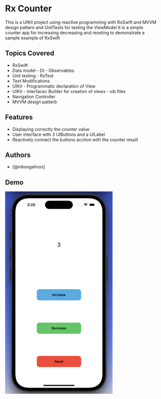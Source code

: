 
# Rx Counter

This is a UIKit project using reactive programming with RxSwift and MVVM design pattern and UnitTests for testing the ViewModel
It is a simple counter app for increasing decreasing and reseting to demonstrate a sample example of  RxSwift

## Topics Covered

- RxSwift
- Data model - DI - Observables
- Unit testing - RxTest 
- Text Modifications
- UIKit - Programmatic declaration of View
- UIKit - Interfacec Builder for creation of views - xib files 
- Navigation Controller
- MVVM design patterb

## Features


- Displaying correctly the counter value
- User interface with 3 UIButtons and a UILabel
- Reactively connect the buttons acction with the counter result


## Authors

- [@nikosgalinos]

## Demo
<img src="https://github.com/ngalinos95/RxCounter/blob/main/RxCounter.png" width="350">




